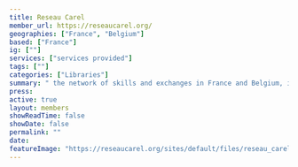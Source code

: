 ```yaml
---
title: Reseau Carel
member_url: https://reseaucarel.org/
geographies: ["France", "Belgium"]
based: ["France"]
ig: [""] 
services: ["services provided"] 
tags: [""]
categories: ["Libraries"]
summary: " the network of skills and exchanges in France and Belgium, in the field of electronic documentation for public libraries."
press:
active: true
layout: members
showReadTime: false
showDate: false
permalink: ""
date: 
featureImage: "https://reseaucarel.org/sites/default/files/reseau_carel_0.jpg"
---
```

